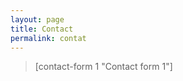 ```yaml
---
layout: page
title: Contact
permalink: contat
---
```


<blockquote>[contact-form 1 "Contact form 1"]<br>
<dl class="entry-meta"> <!--ADSENSE -->
<script type="text/javascript">// <![CDATA[
google_ad_client = "ca-pub-6959391664103199";
/* Large Rectangle for Contact Us */
google_ad_slot = "1850427085";
google_ad_width = 336;
google_ad_height = 280;
// ]]></script>
<script src="http://pagead2.googlesyndication.com/pagead/show_ads.js" type="text/javascript">
</script>
<!-- --> </dl></blockquote>
